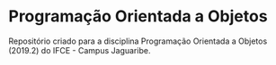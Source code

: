 # Programação Orientada a Objetos
Repositório criado para a disciplina Programação Orientada a Objetos (2019.2) do IFCE - Campus Jaguaribe.
